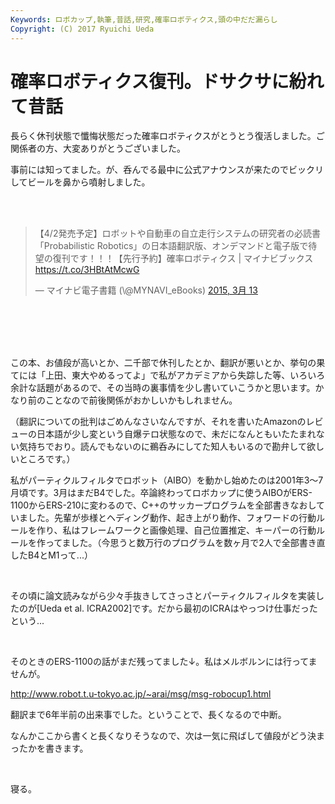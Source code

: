 ```yaml
---
Keywords: ロボカップ,執筆,昔話,研究,確率ロボティクス,頭の中だだ漏らし
Copyright: (C) 2017 Ryuichi Ueda
---
```


# 確率ロボティクス復刊。ドサクサに紛れて昔話
<p>長らく休刊状態で懺悔状態だった確率ロボティクスがとうとう復活しました。ご関係者の方、大変ありがとうございました。</p><p>事前には知ってました。が、呑んでる最中に公式アナウンスが来たのでビックリしてビールを鼻から噴射しました。</p><br />
<br />
<blockquote class="twitter-tweet" lang="ja"><p>【4/2発売予定】ロボットや自動車の自立走行システムの研究者の必読書「Probabilistic Robotics」の日本語翻訳版、オンデマンドと電子版で待望の復刊です！！！【先行予約】確率ロボティクス | マイナビブックス <a href="https://t.co/3HBtAtMcwG">https://t.co/3HBtAtMcwG</a></p>— マイナビ電子書籍 (\@MYNAVI_eBooks) <a href="https://twitter.com/MYNAVI_eBooks/status/576313605253033984">2015, 3月 13</a></blockquote> <script async="" src="//platform.twitter.com/widgets.js" charset="utf-8"></script><br />
<br />
<!--more--><br />
<br />
<p>この本、お値段が高いとか、二千部で休刊したとか、翻訳が悪いとか、挙句の果てには「上田、東大やめるってよ」で私がアカデミアから失踪した等、いろいろ余計な話題があるので、その当時の裏事情を少し書いていこうかと思います。かなり前のことなので前後関係がおかしいかもしれません。</p><p><span style="line-height: normal; -webkit-text-size-adjust: auto; background-color: rgba(255, 255, 255, 0);">（翻訳についての批判はごめんなさいなんですが、それを書いたAmazonのレビューの日本語が少し変という自爆テロ状態なので、未だになんともいたたまれない気持ちでおり。読んでもないのに鵜呑みにしてた知人もいるので勘弁して欲しいところです。）</span></p><p>私がパーティクルフィルタでロボット（AIBO）を動かし始めたのは2001年3〜7月頃です。3月はまだB4でした。卒論終わってロボカップに使うAIBOがERS-1100からERS-210に変わるので、C++のサッカープログラムを全部書きなおしていました。先輩が歩様とヘディング動作、起き上がり動作、フォワードの行動ルールを作り、私はフレームワークと画像処理、自己位置推定、キーパーの行動ルールを作ってました。（今思うと数万行のプログラムを数ヶ月で2人で全部書き直したB4とM1って...）</p><p><br></p><p>その頃に論文読みながら少々手抜きしてさっさとパーティクルフィルタを実装したのが[Ueda et al. ICRA2002]です。だから最初のICRAはやっつけ仕事だったという...</p><p><br></p><p>そのときのERS-1100の話がまだ残ってました↓。私はメルボルンには行ってませんが。</p><p><a href="http://www.robot.t.u-tokyo.ac.jp/~arai/msg/msg-robocup1.html">http://www.robot.t.u-tokyo.ac.jp/~arai/msg/msg-robocup1.html</a></p><p>翻訳まで6年半前の出来事でした。ということで、長くなるので中断。</p><p>なんかここから書くと長くなりそうなので、次は一気に飛ばして値段がどう決まったかを書きます。</p><p><br></p><p>寝る。</p>
